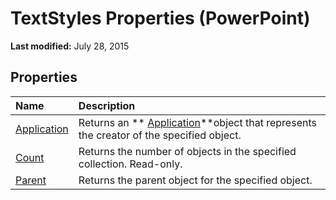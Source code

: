 
# TextStyles Properties (PowerPoint)

 **Last modified:** July 28, 2015


## Properties



|**Name**|**Description**|
|:-----|:-----|
| [Application](ab2a73d2-6742-b567-fc84-6bfe6cc268a3.md)|Returns an  ** [Application](978c2b99-4271-b953-4283-73b5f3d96f41.md)**object that represents the creator of the specified object.|
| [Count](afdd652f-7f97-899d-af82-1f2396ff23b9.md)|Returns the number of objects in the specified collection. Read-only.|
| [Parent](74a2784b-ea76-9ef4-cacd-ac5ad9ba34a1.md)|Returns the parent object for the specified object.|
